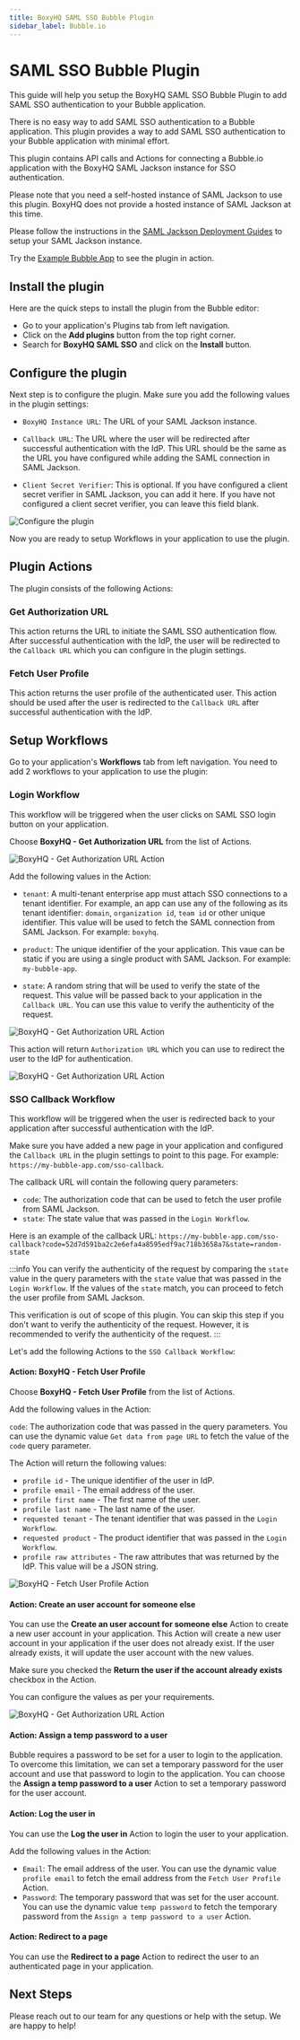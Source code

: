 ```yaml
---
title: BoxyHQ SAML SSO Bubble Plugin
sidebar_label: Bubble.io
---
```


# SAML SSO Bubble Plugin

This guide will help you setup the BoxyHQ SAML SSO Bubble Plugin to add SAML SSO authentication to your Bubble application.

There is no easy way to add SAML SSO authentication to a Bubble application. This plugin provides a way to add SAML SSO authentication to your Bubble application with minimal effort.

This plugin contains API calls and Actions for connecting a Bubble.io application with the BoxyHQ SAML Jackson instance for SSO authentication.

Please note that you need a self-hosted instance of SAML Jackson to use this plugin. BoxyHQ does not provide a hosted instance of SAML Jackson at this time.

Please follow the instructions in the [SAML Jackson Deployment Guides](https://boxyhq.com/guides/jackson#deployment-guides) to setup your SAML Jackson instance.

Try the [Example Bubble App](https://boxyhq-saml-sso.bubbleapps.io/version-test) to see the plugin in action.

## Install the plugin

Here are the quick steps to install the plugin from the Bubble editor:

- Go to your application's Plugins tab from left navigation.
- Click on the **Add plugins** button from the top right corner.
- Search for **BoxyHQ SAML SSO** and click on the **Install** button.

## Configure the plugin

Next step is to configure the plugin. Make sure you add the following values in the plugin settings:

- `BoxyHQ Instance URL`: The URL of your SAML Jackson instance.

- `Callback URL`: The URL where the user will be redirected after successful authentication with the IdP. This URL should be the same as the URL you have configured while adding the SAML connection in SAML Jackson.

- `Client Secret Verifier`: This is optional. If you have configured a client secret verifier in SAML Jackson, you can add it here. If you have not configured a client secret verifier, you can leave this field blank.

![Configure the plugin](/images/guides/bubble/step-1.png)

Now you are ready to setup Workflows in your application to use the plugin.

## Plugin Actions

The plugin consists of the following Actions:

### Get Authorization URL

This action returns the URL to initiate the SAML SSO authentication flow. After successful authentication with the IdP, the user will be redirected to the `Callback URL` which you can configure in the plugin settings.

### Fetch User Profile

This action returns the user profile of the authenticated user. This action should be used after the user is redirected to the `Callback URL` after successful authentication with the IdP.

## Setup Workflows

Go to your application's **Workflows** tab from left navigation. You need to add 2 workflows to your application to use the plugin:

### Login Workflow

This workflow will be triggered when the user clicks on SAML SSO login button on your application.

Choose **BoxyHQ - Get Authorization URL** from the list of Actions.

![BoxyHQ - Get Authorization URL Action](/images/guides/bubble/step-2.png)

Add the following values in the Action:

- `tenant`: A multi-tenant enterprise app must attach SSO connections to a tenant identifier. For example, an app can use any of the following as its tenant identifier: `domain`, `organization id`, `team id` or other unique identifier. This value will be used to fetch the SAML connection from SAML Jackson. For example: `boxyhq`.

- `product`: The unique identifier of the your application. This vaue can be static if you are using a single product with SAML Jackson. For example: `my-bubble-app`.

- `state`: A random string that will be used to verify the state of the request. This value will be passed back to your application in the `Callback URL`. You can use this value to verify the authenticity of the request.

![BoxyHQ - Get Authorization URL Action](/images/guides/bubble/step-3.png)

This action will return `Authorization URL` which you can use to redirect the user to the IdP for authentication.

![BoxyHQ - Get Authorization URL Action](/images/guides/bubble/step-4.png)

### SSO Callback Workflow

This workflow will be triggered when the user is redirected back to your application after successful authentication with the IdP.

Make sure you have added a new page in your application and configured the `Callback URL` in the plugin settings to point to this page. For example: `https://my-bubble-app.com/sso-callback`.

The callback URL will contain the following query parameters:

- `code`: The authorization code that can be used to fetch the user profile from SAML Jackson.
- `state`: The state value that was passed in the `Login Workflow`.

Here is an example of the callback URL: `https://my-bubble-app.com/sso-callback?code=52d7d591ba2c2e6efa4a8595edf9ac718b3658a7&state=random-state`

:::info
You can verify the authenticity of the request by comparing the `state` value in the query parameters with the `state` value that was passed in the `Login Workflow`. If the values of the `state` match, you can proceed to fetch the user profile from SAML Jackson.

This verification is out of scope of this plugin. You can skip this step if you don't want to verify the authenticity of the request. However, it is recommended to verify the authenticity of the request.
:::

Let's add the following Actions to the `SSO Callback Workflow`:

#### Action: BoxyHQ - Fetch User Profile

Choose **BoxyHQ - Fetch User Profile** from the list of Actions.

Add the following values in the Action:

`code`: The authorization code that was passed in the query parameters. You can use the dynamic value `Get data from page URL` to fetch the value of the `code` query parameter.

The Action will return the following values:

- `profile id` - The unique identifier of the user in IdP.
- `profile email` - The email address of the user.
- `profile first name` - The first name of the user.
- `profile last name` - The last name of the user.
- `requested tenant` - The tenant identifier that was passed in the `Login Workflow`.
- `requested product` - The product identifier that was passed in the `Login Workflow`.
- `profile raw attributes` - The raw attributes that was returned by the IdP. This value will be a JSON string.

![BoxyHQ - Fetch User Profile Action](/images/guides/bubble/step-5.png)

#### Action: Create an user account for someone else

You can use the **Create an user account for someone else** Action to create a new user account in your application. This Action will create a new user account in your application if the user does not already exist. If the user already exists, it will update the user account with the new values.

Make sure you checked the **Return the user if the account already exists** checkbox in the Action.

You can configure the values as per your requirements.

![BoxyHQ - Get Authorization URL Action](/images/guides/bubble/step-6.png)

#### Action: Assign a temp password to a user

Bubble requires a password to be set for a user to login to the application. To overcome this limitation, we can set a temporary password for the user account and use that password to login to the application. You can choose the **Assign a temp password to a user** Action to set a temporary password for the user account.

#### Action: Log the user in

You can use the **Log the user in** Action to login the user to your application.

Add the following values in the Action:

- `Email`: The email address of the user. You can use the dynamic value `profile email` to fetch the email address from the `Fetch User Profile` Action.
- `Password`: The temporary password that was set for the user account. You can use the dynamic value `temp password` to fetch the temporary password from the `Assign a temp password to a user` Action.

#### Action: Redirect to a page

You can use the **Redirect to a page** Action to redirect the user to an authenticated page in your application.

## Next Steps

Please reach out to our team for any questions or help with the setup. We are happy to help!

